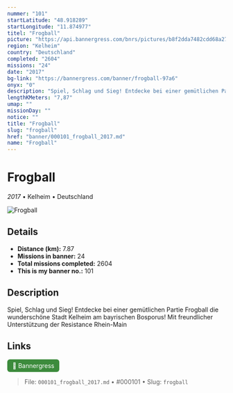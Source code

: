 ```yaml
---
nummer: "101"
startLatitude: "48.918289"
startLongitude: "11.874977"
titel: "Frogball"
picture: "https://api.bannergress.com/bnrs/pictures/b8f2dda7482cdd68a2750d1e3d951a8f"
region: "Kelheim"
country: "Deutschland"
completed: "2604"
missions: "24"
date: "2017"
bg-link: "https://bannergress.com/banner/frogball-97a6"
onyx: "0"
description: "Spiel, Schlag und Sieg! Entdecke bei einer gemütlichen Partie Frogball die wunderschöne Stadt Kelheim am bayrischen Bosporus!\nMit freundlicher Unterstützung der Resistance Rhein-Main"
lengthKMeters: "7,87"
umap: ""
missionDay: ""
notice: ""
title: "Frogball"
slug: "frogball"
href: "banner/000101_frogball_2017.md"
name: "Frogball"
---
```

# Frogball

*2017* • Kelheim • Deutschland

![Frogball](https://api.bannergress.com/bnrs/pictures/b8f2dda7482cdd68a2750d1e3d951a8f)



## Details
- **Distance (km):** 7.87
- **Missions in banner:** 24
- **Total missions completed:** 2604
- **This is my banner no.:** 101



## Description
Spiel, Schlag und Sieg! Entdecke bei einer gemütlichen Partie Frogball die wunderschöne Stadt Kelheim am bayrischen Bosporus!
Mit freundlicher Unterstützung der Resistance Rhein-Main



## Links
<a href="https://bannergress.com/banner/frogball-97a6" target="_blank" style="display:inline-block;margin-right:8px;padding:6px 12px;background:#3c8b3c;color:#fff;text-decoration:none;border-radius:6px;">🔗 Bannergress</a>



> File: `000101_frogball_2017.md` • #000101 • Slug: `frogball`
